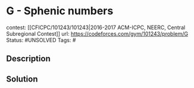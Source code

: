 # G - Sphenic numbers

contest: [[CFICPC/101243/101243|2016-2017 ACM-ICPC, NEERC, Central Subregional Contest]]
url: https://codeforces.com/gym/101243/problem/G
Status: #UNSOLVED
Tags: #

## Description

## Solution

